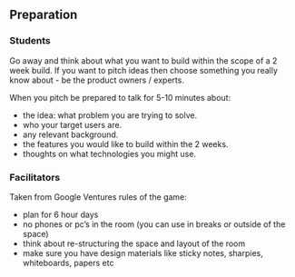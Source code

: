 ## Preparation

### Students

Go away and think about what you want to build within the scope of a 2 week build. If you want to pitch ideas then choose something you really know about - be the product owners / experts.

When you pitch be prepared to talk for 5-10 minutes about:

- the idea: what problem you are trying to solve.
- who your target users are.
- any relevant background.
- the features you would like to build within the 2 weeks.
- thoughts on what technologies you might use.

### Facilitators

Taken from Google Ventures rules of the game:

- plan for 6 hour days
- no phones or pc’s in the room (you can use in breaks or outside of the space)
- think about re-structuring the space and layout of the room
- make sure you have design materials like sticky notes, sharpies, whiteboards, papers etc
